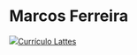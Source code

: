 # Marcos Ferreira

<div>
  <a href='https://lattes.cnpq.br/8306745786032285'><img src='https://www.google.com/url?sa=i&url=https%3A%2F%2Fwww.gov.br%2Fobservatorio%2Fpt-br%2Fassuntos%2Fprogramas-academicos%2Fimagens%2FLattes.png%2Fview&psig=AOvVaw00__LRMDzQ_TkpgWz8Y9Zn&ust=1685123984819000&source=images&cd=vfe&ved=0CA4QjRxqFwoTCPDAjpeGkf8CFQAAAAAdAAAAABAJ'>Currículo Lattes</a>
</div>
